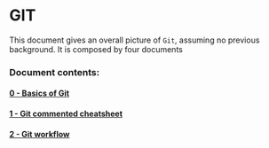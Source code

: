 # GIT

This document gives an overall picture of `Git`, assuming no previous background. It is composed by four documents

### Document contents:
#### [0 - Basics of Git](0-git-basics.md)

#### [1 - Git commented cheatsheet](1-complete-cheatsheet.md)

#### [2 - Git workflow](2-git-workflow.md)